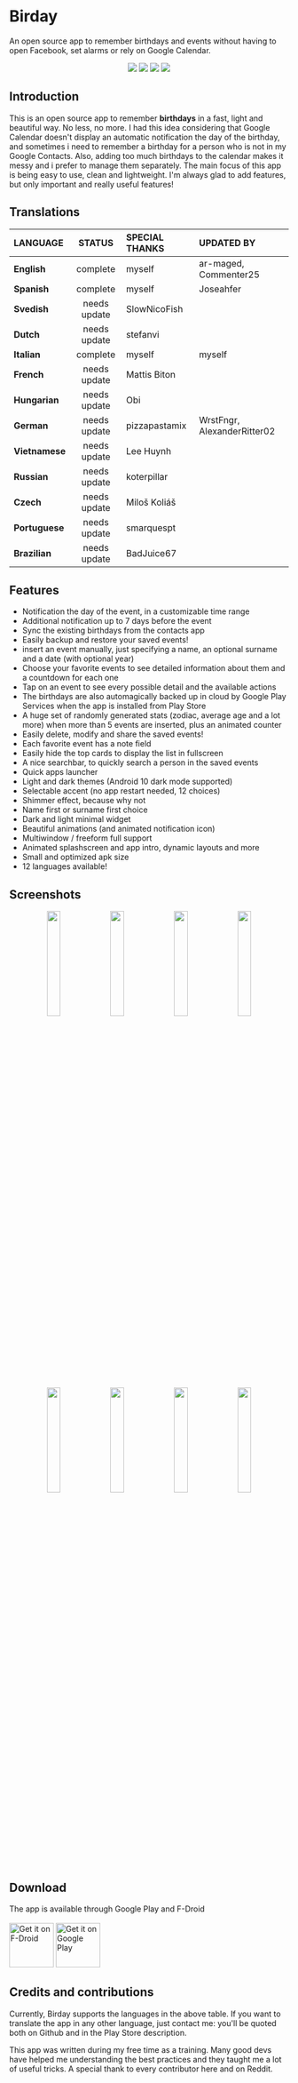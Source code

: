 # Birday

An open source app to remember birthdays and events without having to open Facebook, set alarms or rely on Google Calendar.

<p align='center'>
  <a href='https://github.com/m-i-n-a-r/birday/blob/master/LICENSE.md'><img src='https://img.shields.io/cocoapods/l/AFNetworking.svg'/></a>
  <img src='https://img.shields.io/badge/version-1.11.X-blue'/>
	<img src='https://img.shields.io/badge/status-released-success'/>
	<img src='https://img.shields.io/badge/-translations%20needed!-yellow'/>
</p>

## Introduction
This is an open source app to remember **birthdays** in a fast, light and beautiful way. No less, no more. I had this idea considering that Google Calendar doesn't display an automatic notification the day of the birthday, and sometimes i need to remember a birthday for a person who is not in my Google Contacts. Also, adding too much birthdays to the calendar makes it messy and i prefer to manage them separately. The main focus of this app is being easy to use, clean and lightweight. I'm always glad to add features, but only important and really useful features!

## Translations

| LANGUAGE           | STATUS       | SPECIAL THANKS | UPDATED BY                  |
|:-------------------|:------------:|:---------------|:----------------------------|
| **English**        | complete     | myself         | ar-maged, Commenter25       |
| **Spanish**        | complete     | myself         | Joseahfer                   |
| **Svedish**        | needs update | SlowNicoFish   |                             |
| **Dutch**          | needs update | stefanvi       |                             |
| **Italian**        | complete     | myself         | myself                      |
| **French**         | needs update | Mattis Biton   |                             |
| **Hungarian**      | needs update | Obi            |                             |
| **German**         | needs update | pizzapastamix  | WrstFngr, AlexanderRitter02 |
| **Vietnamese**     | needs update | Lee Huynh      |                             |
| **Russian**        | needs update | koterpillar    |                             |
| **Czech**          | needs update | Miloš Koliáš   |                             |
| **Portuguese**     | needs update | smarquespt     |                             |
| **Brazilian**      | needs update | BadJuice67     |                             |

## Features
- Notification the day of the event, in a customizable time range
- Additional notification up to 7 days before the event
- Sync the existing birthdays from the contacts app
- Easily backup and restore your saved events!
- insert an event manually, just specifying a name, an optional surname and a date (with optional year)
- Choose your favorite events to see detailed information about them and a countdown for each one
- Tap on an event to see every possible detail and the available actions
- The birthdays are also automagically backed up in cloud by Google Play Services when the app is installed from Play Store
- A huge set of randomly generated stats (zodiac, average age and a lot more) when more than 5 events are inserted, plus an animated counter
- Easily delete, modify and share the saved events!
- Each favorite event has a note field
- Easily hide the top cards to display the list in fullscreen
- A nice searchbar, to quickly search a person in the saved events
- Quick apps launcher
- Light and dark themes (Android 10 dark mode supported)
- Selectable accent (no app restart needed, 12 choices)
- Shimmer effect, because why not
- Name first or surname first choice
- Dark and light minimal widget
- Beautiful animations (and animated notification icon)
- Multiwindow / freeform full support
- Animated splashscreen and app intro, dynamic layouts and more
- Small and optimized apk size
- 12 languages available!

## Screenshots
<p align='center'>
  <img src='https://i.imgur.com/cRjuC6K.png' width='22%'/>
  <img src='https://i.imgur.com/DLtbatf.png' width='22%'/>
  <img src='https://i.imgur.com/JzxlGt1.png' width='22%'/>
  <img src='https://i.imgur.com/Cxr467r.png' width='22%'/>

  <img src='https://i.imgur.com/gF7NJF8.png' width='22%'/>
  <img src='https://i.imgur.com/KJtaMHx.png' width='22%'/>
  <img src='https://i.imgur.com/rTz4ULx.png' width='22%'/>
  <img src='https://i.imgur.com/RW4fTiD.png' width='22%'/>
</p>

## Download
The app is available through Google Play and F-Droid\
\
[<img src="https://fdroid.gitlab.io/artwork/badge/get-it-on.png"
     alt="Get it on F-Droid"
     height="80">](https://f-droid.org/packages/com.minar.birday/)
[<img src="https://play.google.com/intl/en_us/badges/images/generic/en-play-badge.png"
     alt="Get it on Google Play"
     height="80">](https://play.google.com/store/apps/details?id=com.minar.birday)

## Credits and contributions
Currently, Birday supports the languages in the above table. If you want to translate the app in any other language, just contact me: you'll be quoted both on Github and in the Play Store description.

This app was written during my free time as a training. Many good devs have helped me understanding the best practices and they taught me a lot of useful tricks. A special thank to every contributor here and on Reddit.
